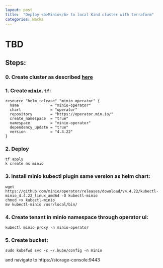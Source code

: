 ```yaml
---
layout: post
title:  "Deploy <b>Minio</b> to local Kind cluster with terraform"
categories: Hacks
---
```


# TBD


## Steps:
### 0. Create cluster as described [here](/Hacks/Create_kind_cluster.html)
### 1. Create `minio.tf`:
```
resource "helm_release" "minio_operator" {
  name              = "minio-operator"
  chart             = "operator"
  repository        = "https://operator.min.io/"
  create_namespace  = "true"
  namespace         = "minio-operator"
  dependency_update = "true"
  version           = "4.4.22"
}

```
### 2. Deploy
```
tf apply 
k create ns minio
```
### 3. Install minio kubectl plugin same version as helm chart:

```
wget https://github.com/minio/operator/releases/download/v4.4.22/kubectl-minio_4.4.22_linux_amd64 -O kubectl-minio
chmod +x kubectl-minio
mv kubectl-minio /usr/local/bin/
```

### 4. Create tenant in minio namespace through operator ui:
```
kubectl minio proxy -n minio-operator
```

### 5. Create bucket:
```
sudo kubefwd svc -c ~/.kube/config -n minio

```
and navigate to https://storage-console:9443 
